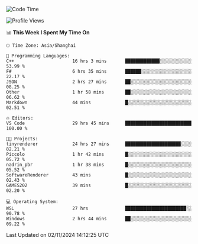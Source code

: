 <!--START_SECTION:waka-->
![Code Time](http://img.shields.io/badge/Code%20Time-2%2C107%20hrs%2030%20mins-blue)

![Profile Views](http://img.shields.io/badge/Profile%20Views-0-blue)

📊 **This Week I Spent My Time On** 

```text
🕑︎ Time Zone: Asia/Shanghai

💬 Programming Languages: 
C++                      16 hrs 3 mins       █████████████░░░░░░░░░░░░   53.99 % 
F#                       6 hrs 35 mins       ██████░░░░░░░░░░░░░░░░░░░   22.17 % 
JSON                     2 hrs 27 mins       ██░░░░░░░░░░░░░░░░░░░░░░░   08.25 % 
Other                    1 hr 58 mins        ██░░░░░░░░░░░░░░░░░░░░░░░   06.62 % 
Markdown                 44 mins             █░░░░░░░░░░░░░░░░░░░░░░░░   02.51 % 

🔥 Editors: 
VS Code                  29 hrs 45 mins      █████████████████████████   100.00 % 

🐱‍💻 Projects: 
tinyrenderer             24 hrs 27 mins      █████████████████████░░░░   82.21 % 
Piccolo                  1 hr 42 mins        █░░░░░░░░░░░░░░░░░░░░░░░░   05.72 % 
nadrin_pbr               1 hr 38 mins        █░░░░░░░░░░░░░░░░░░░░░░░░   05.52 % 
SoftwareRenderer         43 mins             █░░░░░░░░░░░░░░░░░░░░░░░░   02.43 % 
GAMES202                 39 mins             █░░░░░░░░░░░░░░░░░░░░░░░░   02.20 % 

💻 Operating System: 
WSL                      27 hrs              ███████████████████████░░   90.78 % 
Windows                  2 hrs 44 mins       ██░░░░░░░░░░░░░░░░░░░░░░░   09.22 % 
```


 Last Updated on 02/11/2024 14:12:25 UTC
<!--END_SECTION:waka-->